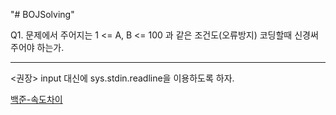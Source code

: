 "# BOJSolving" 

Q1. 문제에서 주어지는 1 <= A, B <= 100 과 같은 조건도(오류방지) 코딩할때 신경써주어야 하는가.

* * *
<권장>
input 대신에 sys.stdin.readline을 이용하도록 하자. 

[백준-속도차이](https://www.acmicpc.net/blog/view/56)
